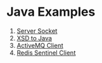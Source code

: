 # Java Examples
1. [Server Socket](https://github.com/yokekhei/java/tree/master/server-socket-example)
2. [XSD to Java](https://github.com/yokekhei/java/tree/master/xsd-to-java-example)
3. [ActiveMQ Client](https://github.com/yokekhei/java/tree/master/activemq-client-example)
4. [Redis Sentinel Client](https://github.com/yokekhei/java/tree/master/jedis-sentinel-client-example)
